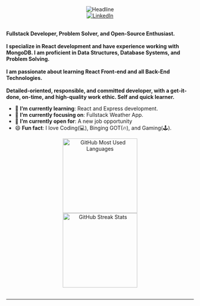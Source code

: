 <div>
    <div align=center>
    </div>
    <div align=center>
        <img src="https://readme-typing-svg.herokuapp.com?color=%236FDA44&size=32&center=true&vCenter=true&width=600&height=50&lines=Hi+there+I'm+Benjamin+%F0%9F%91%8B;Fullstack+Developer;Problem+Solver;Open-Source+Enthusiast" alt="Headline" />
    </div>
    <div align=center>
        <a href="https://www.linkedin.com/in/benjamin-strugo-99518930b/"><img src="https://img.shields.io/badge/Linkedin-0077b5?style=flat&logo=linkedin" alt="LinkedIn" /></a>
    </div>
    <div align=left>
        <br>
        <p>
            <strong>
                Fullstack Developer, Problem Solver, and Open-Source Enthusiast.<br><br>
                I specialize in React development and have experience working with MongoDB. I am proficient in Data Structures, Database Systems, and Problem Solving.<br><br>
                I am passionate about learning React Front-end and all Back-End Technologies.<br><br>
                Detailed-oriented, responsible, and committed developer, with a get-it-done, on-time, and high-quality work ethic. Self and quick learner.
            </strong>
        </p>
        <ul>
            <li>🌱 <b>I’m currently learning</b>: React and Express development.</li>
            <li>🎯 <b>I’m currently focusing on</b>: Fullstack Weather App.</li>
            <li>🤔 <b>I’m currently open for</b>: A new job opportunity</li>
            <li>😄 <b>Fun fact</b>: I love Coding(💻), Binging GOT(🔥), and Gaming(🕹️).</li>
        </ul>
    </div>
      <div align=center>
        <img src="https://github-readme-stats.vercel.app/api/top-langs?username=benstr1702&layout=compact&title_color=6FDA44&text_color=FFFFFF&theme=dark" alt="GitHub Most Used Languages" height="200" />
        <br>
        <img src="https://github-readme-streak-stats.herokuapp.com/?user=benstr1702&theme=dark&date_format=j%20M%5B%20Y%5D&currStreakLabel=6FDA44&fire=6FDA44&ring=6FDA44" alt="GitHub Streak Stats" height="200" />
        <br>
        <br>
    </div>
</div>

---
